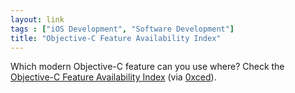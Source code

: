 ```yaml
---
layout: link
tags : ["iOS Development", "Software Development"]
title: "Objective-C Feature Availability Index"
---
```

Which modern Objective-C feature can you use where? Check the [Objective-C Feature Availability Index][doc] (via [0xced][source]).

[doc]: http://developer.apple.com/library/ios/releasenotes/ObjectiveC/ObjCAvailabilityIndex/_index.html
[source]: https://twitter.com/0xced/statuses/248017993903267841